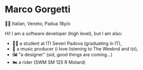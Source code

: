 #  Marco Gorgetti
🤌🏻 Italian, Veneto, Padua
18y/o

Hi! I am a software developer (high level), but I am also:
 - 👨‍🎓 a student at ITI Severi Padova (graduating in IT),
 - 🎵 a music producer (i love listening to The Weeknd and Izi),
 - 🖼️ "a designer" (sid, good things are coming...)
 - 🏍️ a rider (SWM SM 125 R Motard)
